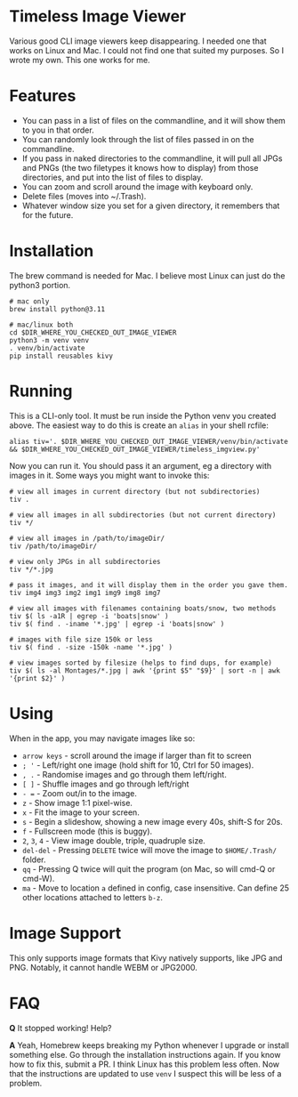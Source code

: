 # Timeless Image Viewer
Various good CLI image viewers keep disappearing. I needed one that works on
Linux and Mac. I could not find one that suited my purposes. So I wrote my own.
This one works for me.

# Features
* You can pass in a list of files on the commandline, and it will show them to you
  in that order.
* You can randomly look through the list of files passed in on the commandline.
* If you pass in naked directories to the commandline, it will pull all JPGs and
  PNGs (the two filetypes it knows how to display) from those directories, and
  put into the list of files to display.
* You can zoom and scroll around the image with keyboard only.
* Delete files (moves into ~/.Trash).
* Whatever window size you set for a given directory, it remembers that for the future.

# Installation
The brew command is needed for Mac. I believe most Linux can just do the python3 portion.
```
# mac only
brew install python@3.11

# mac/linux both
cd $DIR_WHERE_YOU_CHECKED_OUT_IMAGE_VIEWER
python3 -m venv venv
. venv/bin/activate
pip install reusables kivy
```

# Running
This is a CLI-only tool. It must be run inside the Python venv you created above. The
easiest way to do this is create an `alias` in your shell rcfile:

```
alias tiv='. $DIR_WHERE_YOU_CHECKED_OUT_IMAGE_VIEWER/venv/bin/activate && $DIR_WHERE_YOU_CHECKED_OUT_IMAGE_VIEWER/timeless_imgview.py'
```

Now you can run it. You should pass it an argument, eg a directory with images in it.
Some ways you might want to invoke this:

```
# view all images in current directory (but not subdirectories)
tiv .

# view all images in all subdirectories (but not current directory)
tiv */

# view all images in /path/to/imageDir/
tiv /path/to/imageDir/

# view only JPGs in all subdirectories
tiv */*.jpg

# pass it images, and it will display them in the order you gave them.
tiv img4 img3 img2 img1 img9 img8 img7

# view all images with filenames containing boats/snow, two methods
tiv $( ls -a1R | egrep -i 'boats|snow' )
tiv $( find . -iname '*.jpg' | egrep -i 'boats|snow' )

# images with file size 150k or less
tiv $( find . -size -150k -name '*.jpg' )

# view images sorted by filesize (helps to find dups, for example)
tiv $( ls -al Montages/*.jpg | awk '{print $5" "$9}' | sort -n | awk '{print $2}' )
```

# Using
When in the app, you may navigate images like so:

 * `arrow keys` - scroll around the image if larger than fit to screen
 * `; '` - Left/right one image (hold shift for 10, Ctrl for 50 images).
 * `, .` - Randomise images and go through them left/right.
 * `[ ]` - Shuffle images and go through left/right
 * `- =` - Zoom out/in to the image.
 * `z` - Show image 1:1 pixel-wise.
 * `x` - Fit the image to your screen.
 * `s` - Begin a slideshow, showing a new image every 40s, shift-S for 20s.
 * `f` - Fullscreen mode (this is buggy).
 * `2`, `3`, `4` - View image double, triple, quadruple size.
 * `del-del` - Pressing `DELETE` twice will move the image to `$HOME/.Trash/` folder.
 * `qq` - Pressing Q twice will quit the program (on Mac, so will cmd-Q or cmd-W).
 * `ma` - Move to location `a` defined in config, case insensitive. Can define 25 other locations attached to letters `b-z`.

# Image Support
This only supports image formats that Kivy natively supports, like JPG and PNG. Notably, it cannot
handle WEBM or JPG2000.

# FAQ
**Q** It stopped working! Help?

**A** Yeah, Homebrew keeps breaking my Python whenever I upgrade or install something else. Go
through the installation instructions again. If you know how to fix this, submit a PR. I think
Linux has this problem less often. Now that the instructions are updated to use `venv` I suspect
this will be less of a problem.
